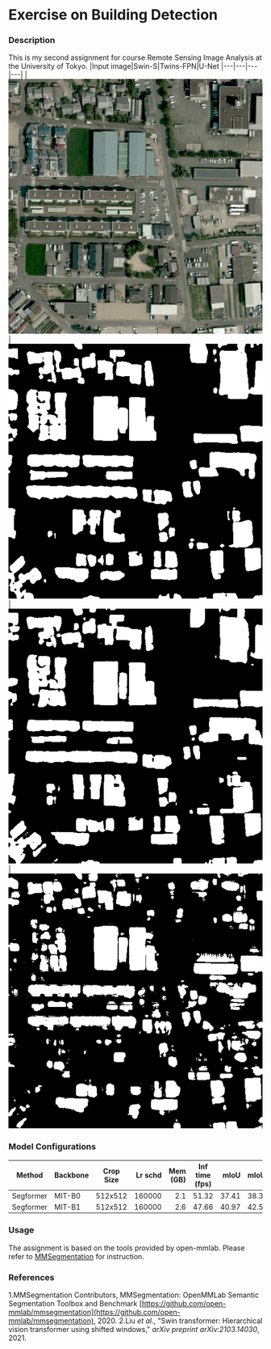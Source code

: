 # Exercise on Building Detection
### Description
This is my second assignment for course Remote Sensing Image Analysis at the University of Tokyo.
|Input image|Swin-S|Twins-FPN|U-Net
|---|---|---|---|
|![overview](input.png)|![overview](swin-s.png)|![overview](twins.png)|![overview](unet.png)

### Model Configurations
| Method | Backbone | Crop Size | Lr schd | Mem (GB) | Inf time (fps) | mIoU | mIoU(ms+flip) | config | download |
| ------ | -------- | --------- | ------: | -------: | -------------- | ---: | ------------- | ------ | -------- |
|Segformer | MIT-B0 | 512x512 | 160000 | 2.1 | 51.32 | 37.41 | 38.34 | [config](Swin-S.log) | [log](Swin-S.log.json) |
|Segformer | MIT-B1 | 512x512 | 160000 | 2.6 | 47.66 | 40.97 | 42.54 | [config](Twins.log) | [log](Twins.log.json) |
### Usage
The assignment is based on the tools provided by open-mmlab. Please refer to [MMSegmentation](https://github.com/open-mmlab/mmsegmentation) for instruction.
### References
1.MMSegmentation Contributors, MMSegmentation: OpenMMLab Semantic Segmentation Toolbox and Benchmark [https://github.com/open-mmlab/mmsegmentation](https://github.com/open-mmlab/mmsegmentation), 2020.
2.Liu *et al.*, "Swin transformer: Hierarchical vision transformer using shifted windows," *arXiv preprint arXiv:2103.14030*, 2021.